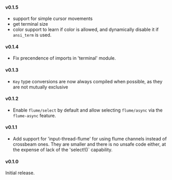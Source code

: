 #### v0.1.5

* support for simple cursor movements
* get terminal size
* color support to learn if color is allowed, and dynamically disable it
  if `ansi_term` is used.

#### v0.1.4

* Fix precendence of imports in 'terminal' module.

#### v0.1.3

* `Key` type conversions are now always compiled when possible, as they are not mutually exclusive

#### v0.1.2

* Enable `flume/select` by default and allow selecting `flume/async` via the `flume-async` feature.

#### v0.1.1

* Add support for 'input-thread-flume' for using flume channels instead of crossbeam ones. They are
  smaller and there is no unsafe code either, at the expense of lack of the 'select!()` capability.

#### v0.1.0

Initial release.
